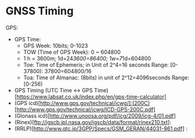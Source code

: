 GNSS Timing
========

GPS:
- GPS Time:
   - GPS Week: 10bits; 0-1023
   - TOW (Time of GPS Week): 0 ~ 604800
   - 1 h = 3600m; 1d=24*3600=86400;  1w=7*1d=604800 
   - Toe: Time of Ephemeris; in Unit of 2^4=16 seconds
      Range: [0-37800):  37800=604800/16
   - Toa: Time of Almanac: (8bits) in unit of 2^12=4096seconds
      Range: [0-256)
- GPS Timing (UTC Time <-> GPS Time)[https://www.labsat.co.uk/index.php/en/gps-time-calculator]  
- (GPS icd)[http://www.gps.gov/technical/icwg/]:(200C)[http://www.gps.gov/technical/icwg/ICD-GPS-200C.pdf]
- (Glonass icd)[http://www.unoosa.org/pdf/icg/2009/icg-4/01.pdf]
- (Rinex)[ftp://igscb.jpl.nasa.gov/igscb/data/format/rinex210.txt]: 
- (RRLP)[http://www.qtc.jp/3GPP/Specs/GSM_GERAN/44031-861.pdf] :

